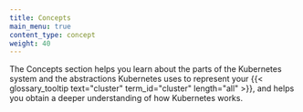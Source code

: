 ```yaml
---
title: Concepts
main_menu: true
content_type: concept
weight: 40
---
```


<!-- overview -->

The Concepts section helps you learn about the parts of the Kubernetes system and the abstractions
Kubernetes uses to represent your {{< glossary_tooltip text="cluster" term_id="cluster" length="all" >}},
and helps you obtain a deeper understanding of how Kubernetes works.

<!-- body -->
